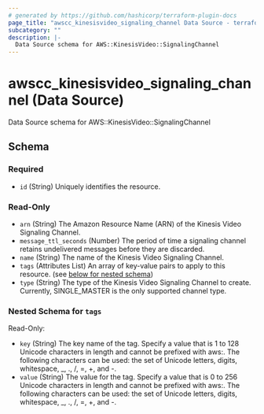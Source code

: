 ```yaml
---
# generated by https://github.com/hashicorp/terraform-plugin-docs
page_title: "awscc_kinesisvideo_signaling_channel Data Source - terraform-provider-awscc"
subcategory: ""
description: |-
  Data Source schema for AWS::KinesisVideo::SignalingChannel
---
```


# awscc_kinesisvideo_signaling_channel (Data Source)

Data Source schema for AWS::KinesisVideo::SignalingChannel



<!-- schema generated by tfplugindocs -->
## Schema

### Required

- `id` (String) Uniquely identifies the resource.

### Read-Only

- `arn` (String) The Amazon Resource Name (ARN) of the Kinesis Video Signaling Channel.
- `message_ttl_seconds` (Number) The period of time a signaling channel retains undelivered messages before they are discarded.
- `name` (String) The name of the Kinesis Video Signaling Channel.
- `tags` (Attributes List) An array of key-value pairs to apply to this resource. (see [below for nested schema](#nestedatt--tags))
- `type` (String) The type of the Kinesis Video Signaling Channel to create. Currently, SINGLE_MASTER is the only supported channel type.

<a id="nestedatt--tags"></a>
### Nested Schema for `tags`

Read-Only:

- `key` (String) The key name of the tag. Specify a value that is 1 to 128 Unicode characters in length and cannot be prefixed with aws:. The following characters can be used: the set of Unicode letters, digits, whitespace, _, ., /, =, +, and -.
- `value` (String) The value for the tag. Specify a value that is 0 to 256 Unicode characters in length and cannot be prefixed with aws:.  The following characters can be used: the set of Unicode letters, digits, whitespace, _, ., /, =, +, and -.


